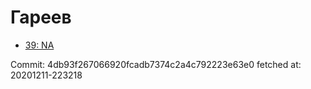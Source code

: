 # Гареев
- [39: NA](39.md)

Commit: 4db93f267066920fcadb7374c2a4c792223e63e0
 fetched at: 20201211-223218

